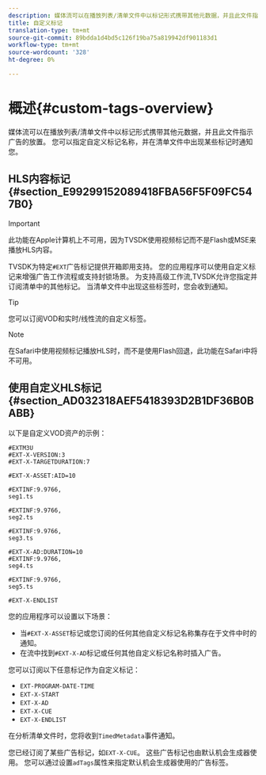 ```yaml
---
description: 媒体流可以在播放列表/清单文件中以标记形式携带其他元数据，并且此文件指示广告的放置。 您可以指定自定义标记名称，并在清单文件中出现某些标记时通知您。
title: 自定义标记
translation-type: tm+mt
source-git-commit: 89bdda1d4bd5c126f19ba75a819942df901183d1
workflow-type: tm+mt
source-wordcount: '328'
ht-degree: 0%

---
```



# 概述{#custom-tags-overview}

媒体流可以在播放列表/清单文件中以标记形式携带其他元数据，并且此文件指示广告的放置。 您可以指定自定义标记名称，并在清单文件中出现某些标记时通知您。

## HLS内容标记{#section_E99299152089418FBA56F5F09FC547B0}

>[!IMPORTANT]
>
>此功能在Apple计算机上不可用，因为TVSDK使用视频标记而不是Flash或MSE来播放HLS内容。

TVSDK为特定`#EXT`广告标记提供开箱即用支持。 您的应用程序可以使用自定义标记来增强广告工作流程或支持封锁场景。 为支持高级工作流,TVSDK允许您指定并订阅清单中的其他标记。 当清单文件中出现这些标签时，您会收到通知。

>[!TIP]
>
>您可以订阅VOD和实时/线性流的自定义标签。

>[!NOTE]
>
>在Safari中使用视频标记播放HLS时，而不是使用Flash回退，此功能在Safari中将不可用。

## 使用自定义HLS标记{#section_AD032318AEF5418393D2B1DF36B0BABB}

以下是自定义VOD资产的示例：

```
#EXTM3U
#EXT-X-VERSION:3
#EXT-X-TARGETDURATION:7
 
#EXT-X-ASSET:AID=10
 
#EXTINF:9.9766,
seg1.ts
 
#EXTINF:9.9766,
seg2.ts
 
#EXTINF:9.9766,
seg3.ts
 
#EXT-X-AD:DURATION=10
#EXTINF:9.9766,
seg4.ts
 
#EXTINF:9.9766,
seg5.ts
 
#EXT-X-ENDLIST
```

您的应用程序可以设置以下场景：

* 当`#EXT-X-ASSET`标记或您订阅的任何其他自定义标记名称集存在于文件中时的通知。
* 在流中找到`#EXT-X-AD`标记或任何其他自定义标记名称时插入广告。

您可以订阅以下任意标记作为自定义标记：

* `EXT-PROGRAM-DATE-TIME`
* `EXT-X-START`
* `EXT-X-AD`
* `EXT-X-CUE`
* `EXT-X-ENDLIST`

在分析清单文件时，您将收到`TimedMetadata`事件通知。

您已经订阅了某些广告标记，如`EXT-X-CUE`。 这些广告标记也由默认机会生成器使用。 您可以通过设置`adTags`属性来指定默认机会生成器使用的广告标签。
